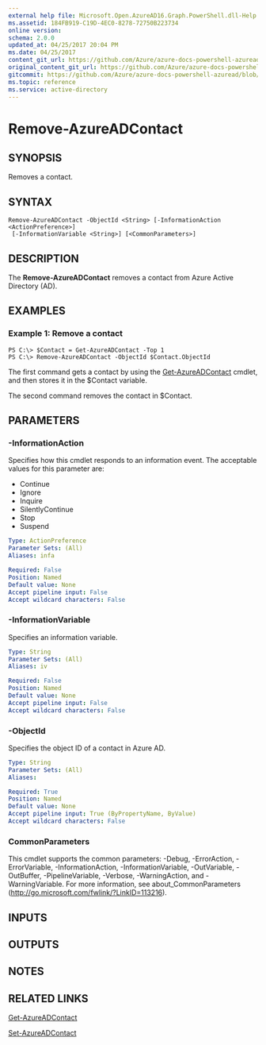 ```yaml
---
external help file: Microsoft.Open.AzureAD16.Graph.PowerShell.dll-Help.xml
ms.assetid: 184FB919-C19D-4EC0-8278-72750B223734
online version:
schema: 2.0.0
updated_at: 04/25/2017 20:04 PM
ms.date: 04/25/2017
content_git_url: https://github.com/Azure/azure-docs-powershell-azuread/blob/VinceSmith-patch-6/Azure%20AD%20Cmdlets/AzureAD/v2preview/Remove-AzureADContact.md
original_content_git_url: https://github.com/Azure/azure-docs-powershell-azuread/blob/VinceSmith-patch-6/Azure%20AD%20Cmdlets/AzureAD/v2preview/Remove-AzureADContact.md
gitcommit: https://github.com/Azure/azure-docs-powershell-azuread/blob/c5cc449ee6e2b805fc85a9e05130b06b10899f67
ms.topic: reference
ms.service: active-directory
---
```


# Remove-AzureADContact

## SYNOPSIS
Removes a contact.

## SYNTAX

```
Remove-AzureADContact -ObjectId <String> [-InformationAction <ActionPreference>]
 [-InformationVariable <String>] [<CommonParameters>]
```

## DESCRIPTION
The **Remove-AzureADContact** removes a contact from Azure Active Directory (AD).

## EXAMPLES

### Example 1: Remove a contact
```
PS C:\> $Contact = Get-AzureADContact -Top 1
PS C:\> Remove-AzureADContact -ObjectId $Contact.ObjectId
```

The first command gets a contact by using the [Get-AzureADContact](./Get-AzureADContact) cmdlet, and then stores it in the $Contact variable.

The second command removes the contact in $Contact.

## PARAMETERS

### -InformationAction
Specifies how this cmdlet responds to an information event. The acceptable values for this parameter are:

- Continue
- Ignore
- Inquire
- SilentlyContinue
- Stop
- Suspend

```yaml
Type: ActionPreference
Parameter Sets: (All)
Aliases: infa

Required: False
Position: Named
Default value: None
Accept pipeline input: False
Accept wildcard characters: False
```

### -InformationVariable
Specifies an information variable.

```yaml
Type: String
Parameter Sets: (All)
Aliases: iv

Required: False
Position: Named
Default value: None
Accept pipeline input: False
Accept wildcard characters: False
```

### -ObjectId
Specifies the object ID of a contact in Azure AD.

```yaml
Type: String
Parameter Sets: (All)
Aliases: 

Required: True
Position: Named
Default value: None
Accept pipeline input: True (ByPropertyName, ByValue)
Accept wildcard characters: False
```

### CommonParameters
This cmdlet supports the common parameters: -Debug, -ErrorAction, -ErrorVariable, -InformationAction, -InformationVariable, -OutVariable, -OutBuffer, -PipelineVariable, -Verbose, -WarningAction, and -WarningVariable. For more information, see about_CommonParameters (http://go.microsoft.com/fwlink/?LinkID=113216).

## INPUTS

## OUTPUTS

## NOTES

## RELATED LINKS

[Get-AzureADContact](./Get-AzureADContact.md)

[Set-AzureADContact](./Set-AzureADContact.md)
